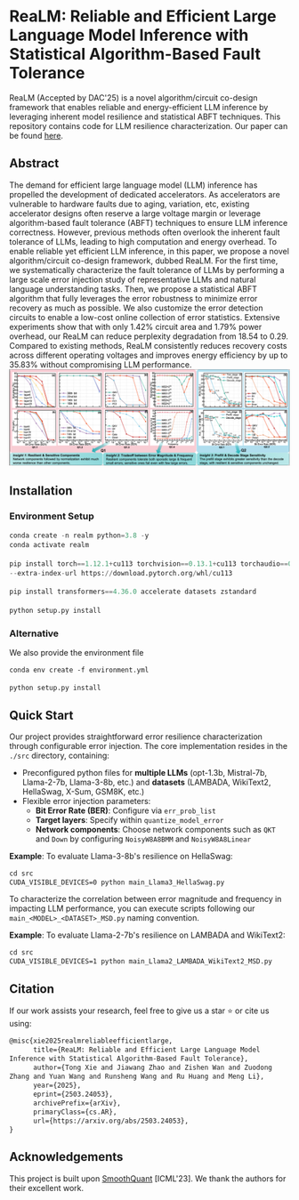 # ReaLM: Reliable and Efficient Large Language Model Inference with Statistical Algorithm-Based Fault Tolerance

ReaLM (Accepted by DAC'25) is a novel algorithm/circuit co-design framework that enables reliable and energy-efficient LLM inference by leveraging inherent model resilience and statistical ABFT techniques. This repository contains code for LLM resilience characterization. Our paper can be found [here](https://arxiv.org/abs/2503.24053).

## Abstract

The demand for efficient large language model (LLM) inference has propelled the development of dedicated accelerators. As accelerators are vulnerable to hardware faults due to aging, variation, etc, existing accelerator designs often reserve a large voltage margin or leverage algorithm-based fault tolerance (ABFT) techniques to ensure LLM inference correctness. However, previous methods often overlook the inherent fault tolerance of LLMs, leading to high computation and energy overhead. To enable reliable yet efficient LLM inference, in this paper, we propose a novel algorithm/circuit co-design framework, dubbed ReaLM. For the first time, we systematically characterize the fault tolerance of LLMs by performing a large scale error injection study of representative LLMs and natural language understanding tasks. Then, we propose a statistical ABFT algorithm that fully leverages the error robustness to minimize error recovery as much as possible. We also customize the error detection circuits to enable a low-cost online collection of error statistics. Extensive experiments show that with only 1.42% circuit area and 1.79% power overhead, our ReaLM can reduce perplexity degradation from 18.54 to 0.29. Compared to existing methods, ReaLM consistently reduces recovery costs across different operating voltages and improves energy efficiency by up to 35.83% without compromising LLM performance.
![resilience_characterization](/figs/resilience_characterization.png)



## Installation

### Environment Setup

```python
conda create -n realm python=3.8 -y
conda activate realm

pip install torch==1.12.1+cu113 torchvision==0.13.1+cu113 torchaudio==0.12.1 \
--extra-index-url https://download.pytorch.org/whl/cu113

pip install transformers==4.36.0 accelerate datasets zstandard

python setup.py install
```

### Alternative

We also provide the environment file

```
conda env create -f environment.yml

python setup.py install
```


## Quick Start

Our project provides straightforward error resilience characterization through configurable error injection. The core implementation resides in the `./src` directory, containing:

- Preconfigured python files for **multiple LLMs** (opt-1.3b, Mistral-7b, Llama-2-7b, Llama-3-8b, etc.) and **datasets** (LAMBADA, WikiText2, HellaSwag, X-Sum, GSM8K, etc.)
- Flexible error injection parameters:
  - **Bit Error Rate (BER)**: Configure via `err_prob_list`
  - **Target layers**: Specify within `quantize_model_error`
  - **Network components**: Choose network components such as `QKT` and `Down` by configuring `NoisyW8A8BMM` and `NoisyW8A8Linear`

**Example**: To evaluate Llama-3-8b's resilience on HellaSwag:

```
cd src
CUDA_VISIBLE_DEVICES=0 python main_Llama3_HellaSwag.py
```

To characterize the correlation between error magnitude and frequency in impacting LLM performance, you can execute scripts following our `main_<MODEL>_<DATASET>_MSD.py` naming convention.

**Example**: To evaluate Llama-2-7b's resilience on LAMBADA and WikiText2:
```
cd src
CUDA_VISIBLE_DEVICES=1 python main_Llama2_LAMBADA_WikiText2_MSD.py
```

## Citation 
If our work assists your research, feel free to give us a star ⭐ or cite us using:
```
@misc{xie2025realmreliableefficientlarge,
      title={ReaLM: Reliable and Efficient Large Language Model Inference with Statistical Algorithm-Based Fault Tolerance}, 
      author={Tong Xie and Jiawang Zhao and Zishen Wan and Zuodong Zhang and Yuan Wang and Runsheng Wang and Ru Huang and Meng Li},
      year={2025},
      eprint={2503.24053},
      archivePrefix={arXiv},
      primaryClass={cs.AR},
      url={https://arxiv.org/abs/2503.24053}, 
}
```

## Acknowledgements

This project is built upon [SmoothQuant](https://github.com/mit-han-lab/smoothquant) [ICML'23]. We thank the authors for their excellent work.

